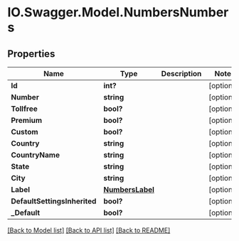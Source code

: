 # IO.Swagger.Model.NumbersNumbers
## Properties

Name | Type | Description | Notes
------------ | ------------- | ------------- | -------------
**Id** | **int?** |  | [optional] 
**Number** | **string** |  | [optional] 
**Tollfree** | **bool?** |  | [optional] 
**Premium** | **bool?** |  | [optional] 
**Custom** | **bool?** |  | [optional] 
**Country** | **string** |  | [optional] 
**CountryName** | **string** |  | [optional] 
**State** | **string** |  | [optional] 
**City** | **string** |  | [optional] 
**Label** | [**NumbersLabel**](NumbersLabel.md) |  | [optional] 
**DefaultSettingsInherited** | **bool?** |  | [optional] 
**_Default** | **bool?** |  | [optional] 

[[Back to Model list]](../README.md#documentation-for-models) [[Back to API list]](../README.md#documentation-for-api-endpoints) [[Back to README]](../README.md)

